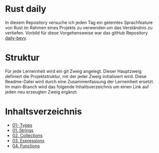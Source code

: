 # Rust daily

In diesem Repository versuche ich jeden Tag ein gelerntes Sprachfeature von Rust im Rahmen eines Projekts zu verwenden
um das Verständnis zu vertiefen. Vorbild für diese Vorgehensweise war das gitHub Repository 
[daily-bevy](https://github.com/awwsmm/daily-bevy).

# Struktur

Für jede Lerneinheit wird ein git Zweig angelegt. Dieser Hauptzweig definiert die Projektstruktur, mit der jeder 
Zweig initialisiert wird. Diese Readme-Datei wird durch eine Zusammenfassung der Lerneinheit ersetzt. Im main-Branch 
wird das folgende Inhaltsverzeichnis um einen Link auf jeden neu erzeugten Zweig ergänzt.

# Inhaltsverzeichnis

- [01- Types](https://github.com/barsuhn/rust-daily/tree/types)
- [01. Strings](https://github.com/barsuhn/rust-daily/tree/strings)
- [02. Collections](https://github.com/barsuhn/rust-daily/tree/collections)
- [03. Expressions](https://github.com/barsuhn/rust-daily/tree/expressions)
- [04. Functions](https://github.com/barsuhn/rust-daily/tree/functions)
